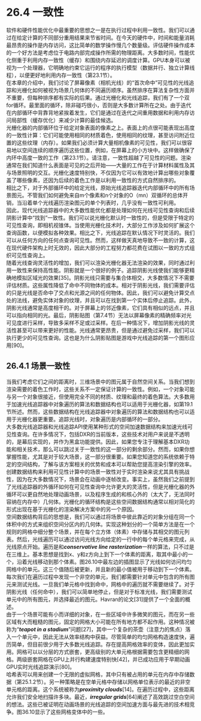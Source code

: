 # 26.4 一致性
软件和硬件性能优化中最重要的思想之一是在执行过程中利用一致性。我们可以通过在给定计算的不同部分重用结果来节省时间。在今天的硬件中，时间和能量消耗最昂贵的操作是内存访问，这比简单的数学操作慢几个数量级。评估硬件操作成本的一个好方法是考虑位于电路内部完成操作所需的物理距离。大多数时间，性能优化侧重于利用内存一致性（缓存）和围绕内存延迟的调度计算。GPU本身可以被视为一个处理器，它明确地约束它运行的程序的执行模型（数据并行、独立计算线程），以便更好地利用内存一致性（第23.1节）。  
在本章的介绍中，我们讨论了屏幕像素（相机光线）的“首次命中”可见性的光线追踪和光栅化如何被视为场景几何体的不同遍历顺序。虽然排序在算法复杂性方面并不重要，但每种排序都有实际的后果。通过光栅化和光线追踪，我们有了一个双for循环。最里面的循环，除非碰巧很小，否则是大多数计算所在之处。由于迭代在内部循环中背靠背地紧挨着发生，它们是通过在迭代之间重用数据和利用内存访问局部性（缓存优化）来减少计算的最佳候选。  
光栅化器的内部循环位于给定对象表面的像素之上。表面上的点很可能表现出高度的一致性计算：它们可能使用相同的材质着色，使用相同的纹理，甚至访问附近位置的这些纹理（内存）。如果我们必须计算大量相机像素的可见性，我们可以很容易地以空间连续的顺序遍历这些位置，例如，在屏幕上的小方块中。这样做确保了内环中高度一致的工作（第23.1节）。请注意，一致性超越了可见性的问题。渲染通常在我们知道什么表面是可见的之后开始——大量的工作在于计算材料属性及其与场景照明的交互。光栅化速度特别快，不仅因为它可以有效地计算出哪些对象覆盖了哪些像素，还因为后续的着色工作是以利用一致性的方式自然排序的。  
相比之下，对于外部循环中的给定光线，原始光线追踪器迭代内部循环中的所有场景图元。不管我们如何避免来自m个像素和n个对象的O（mn）双循环的总体开销，当沿着单个光线遍历渲染图元的单个列表时，几乎没有一致性可利用。  
因此，现代光线追踪器中的大多数性能优化都是处理如何在光线可见性查询和后续阴影计算中“找到”一致性。我们可以说光栅化默认时一致性的，但是受限于特定的可见性查询，即相机视锥体。当使用光栅化技术时，大部分工作涉及如何扩展这个查询函数，以便模拟各种效果。相比之下，光线追踪在默认情况下时灵活的。我们可以从任何方向的任何点查询可见性。然而，这样做天真地导致不一致的计算，这在现代硬件架构上时无效的，因此大部分的工程努力都花费在试图以一致的方式组织可见性查询上。  
随着光线查询灵活性的增加，我们可以渲染光栅化器无法渲染的效果，同时通过利用一致性来保持高性能。阴影就是一个很好的例子。追踪阴影光线使我们能够更精确地模拟区域光的效果[35]。阴影光线只需要与集合体相交，大多数情况下不需要评估材质。这些属性降低了命中不同物体的成本。相对于阴影光线，我们需要评估的只是光线是否命中了交点和光源之间的任何物体。因此，我们可以避免计算交点处的法线，避免实体对象的纹理，并且可以在找到第一个实体后停止追踪。此外，阴影光线通常是高度相干的。对于屏幕上的邻近像素，它们具有相似的远点，并且可以指向相同的光。最后，阴影贴图（第7.4节）无法以屏幕像素的精确频率对光可见度进行采样，导致多采样不足或过采样。在后一种情况下，增加阴影光线的灵活性甚至可以带来更好的性能。光线通常更昂贵，但是通过避免过采样，我们可以执行更少的可见性查询。这也是为什么阴影贴图是游戏中光线追踪的第一个图形应用[90]。
## 26.4.1 场景一致性
当我们考虑它们之间的距离时，三维场景中的图元属于自然空间关系。当我们想到渲染需要的着色工作时，这些关系不一定保证计算的一致性。例如，一个对象可能与另一个对象很接近，但使用完全不同的材质、纹理和最终的着色算法。大多数用于加速光线追踪器中对象遍历的算法和数据结构也可以适用于光栅化器，如第19.1节所述。然而，这些数据结构在光线追踪器中对象遍历的算法和数据结构也可以适用于光栅化器更重要。追踪光线时，对象遍历是内部循环的一部分。  
大多数光线追踪器和光线追踪API使用某种形式的空间加速数据结构来加速光线可见性查询。在许多情况下，包括DXR的当前版本，这些技术对用户来说是不透明的，是幕后实现的，并作为黑盒功能提供。因此，如果您专注于理解基本DXR功能和相关技术，那么可以跳过关于一致性的这一部分的剩余部分。然而，如果你想掌握性能，尤其是对于较大场景，这一部分很重要。如果您知道您的系统依赖于特定的空间结构，了解与该方案相关的优势和成本可以帮助您提高渲染引擎的效率。  
创建数据结构来利用可见性计算中的场景一致性对于实时渲染来说尤其具有挑战性，因为在大多数情况下，场景会在动画中逐帧改变。事实上，虽然我们之前提到了光线追踪器的外循环如何在可见性查询中允许更大的灵活性，但是光栅化器的外循环可以更自然地处理动画场景，以及程序生成的和核心外的（太大了，无法同时容纳在内存中）几何体。光栅化的循环结构是这些空间数据结构通常以相对简化的形式出现在基于光栅化的渲染解决方案中的另一个原因。  
空间数据结构背后的思想是，我们可以通过将场景中彼此靠近的对象分组在同一个体积中的方式来组织空间分区内的几何体。实现这种划分的一个简单方法是在一个规则的网格中细分整个场景，并在每个立方体（体素）中存储与其相交的图元列表。然后，光线遍历可以通过访问光线方向给定的一行中的每个单元格来完成，从光线原点开始。遍历是和***conservative line rasterization***一样的算法，只不过是在三维上。基本思想是找到x、y和z方向上到下一个体素的距离，取其中最小的一个，沿着光线移动到那个体素。图26.10中最左边的插图显示了光线如何访问均匀网格中的单元。这三个值随后被更新，并且新的最小值被用于移动到下一个体素。每次我们在遍历过程中发现一个非空的单元，我们都需要针对单元中包含的所有图元来测试光线。一旦我们单元格中找到命中，网格中的遍历就不需要继续了。对于阴影光线（任何命中），我们可以简单地停止，但是对于标准光线，我们需要测试单元中的所有图元，并选择最近的图元。Havran的论文[31]提供了一个全面的概述。  
由于一个场景可能有小而详细的对象，在一些区域中许多微笑的图元，而在另一些区域有大而粗糙的图元，固定的网格大小可能在所有地方都不起作用。这种情况被称为“***teapot in a stadium***”问题[27]，其中一个复杂的茶壶（注意力的焦点）落入一个单元中，因此无法从效率结构中获益。尽管简单的均匀网格构造速度快，遍历简单，但目前很少用于大多数光线追踪。存在提高网格效率的变体，因此更加实用。网格可以以分层的方式嵌套，更高级别的大单元格根据需要包含更精细的网格。两级嵌套网格在GPU上并行构建速度特别快[42]，并已成功应用于早期动画GPU实时光线追踪演示[80]。  
哈希表可以用来创建一个无限的虚拟网格，其中只有被占用的单元在内存中存储数据（第25.1.2节）。另一种策略是在空单元格中存储以网格单位表示的最近的非空单元格的距离。这个系统被称为***proximity clouds***[14]。在遍历过程中，这些距离允许我们安全地扫描许多块。最近，***irregular grids***[64]阐述了高效跳过空白空间的想法。这些已被证明在动画场景的光线追踪的空间加速方面与最先进的技术相竞争。图36.10显示了这些网格变体中的一些。  
